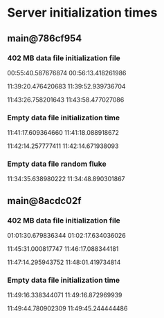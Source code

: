 # Server initialization times

## main@786cf954

### 402 MB data file initialization file

00:55:40.587676874
00:56:13.418261986

11:39:20.476420683
11:39:52.939736704

11:43:26.758201643
11:43:58.477027086

### Empty data file initialization time

11:41:17.609364660
11:41:18.088918672

11:42:14.257777411
11:42:14.671938093

### Empty data file random fluke

11:34:35.638980222
11:34:48.890301867

## main@8acdc02f

### 402 MB data file initialization file

01:01:30.679836344
01:02:17.634036026

11:45:31.000817747
11:46:17.088344181

11:47:14.295943752
11:48:01.419734814

### Empty data file initialization time

11:49:16.338344071
11:49:16.872969939

11:49:44.780902309
11:49:45.244444486
